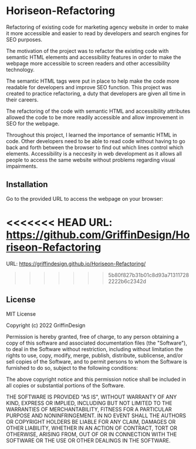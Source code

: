 # Horiseon-Refactoring

Refactoring of existing code for marketing agency website in order to make it more accessible and easier to read by developers and search engines for SEO purposes.

The motivation of the project was to refactor the existing code with semantic HTML elements and accessibility features in order to make the webpage more accessible to screen readers and other accessibility technology. 

The semantic HTML tags were put in place to help make the code more readable for developers and improve SEO function. This project was created to practice refactoring, a duty that developers are given all time in their careers. 

The refactoring of the code with semantic HTML and accessibility attributes allowed the code to be more readily accessible and allow improvement in SEO for the webpage. 

Throughout this project, I learned the importance of semantic HTML in code. Other developers need to be able to read code without having to go back and forth between the browser to find out which lines control which elements. Accessibility is a neccesity in web development as it allows all people to access the same website without problems regarding visual impairments. 



## Installation

Go to the provided URL to access the webpage on your browser:

<<<<<<< HEAD
URL: https://github.com/GriffinDesign/Horiseon-Refactoring
=======
URL: https://griffindesign.github.io/Horiseon-Refactoring/
>>>>>>> 5b80f827b31b01c8d93a713117282222b6c2342d


## License

MIT License

Copyright (c) 2022 GriffinDesign

Permission is hereby granted, free of charge, to any person obtaining a copy
of this software and associated documentation files (the "Software"), to deal
in the Software without restriction, including without limitation the rights
to use, copy, modify, merge, publish, distribute, sublicense, and/or sell
copies of the Software, and to permit persons to whom the Software is
furnished to do so, subject to the following conditions:

The above copyright notice and this permission notice shall be included in all
copies or substantial portions of the Software.

THE SOFTWARE IS PROVIDED "AS IS", WITHOUT WARRANTY OF ANY KIND, EXPRESS OR
IMPLIED, INCLUDING BUT NOT LIMITED TO THE WARRANTIES OF MERCHANTABILITY,
FITNESS FOR A PARTICULAR PURPOSE AND NONINFRINGEMENT. IN NO EVENT SHALL THE
AUTHORS OR COPYRIGHT HOLDERS BE LIABLE FOR ANY CLAIM, DAMAGES OR OTHER
LIABILITY, WHETHER IN AN ACTION OF CONTRACT, TORT OR OTHERWISE, ARISING FROM,
OUT OF OR IN CONNECTION WITH THE SOFTWARE OR THE USE OR OTHER DEALINGS IN THE
SOFTWARE.

